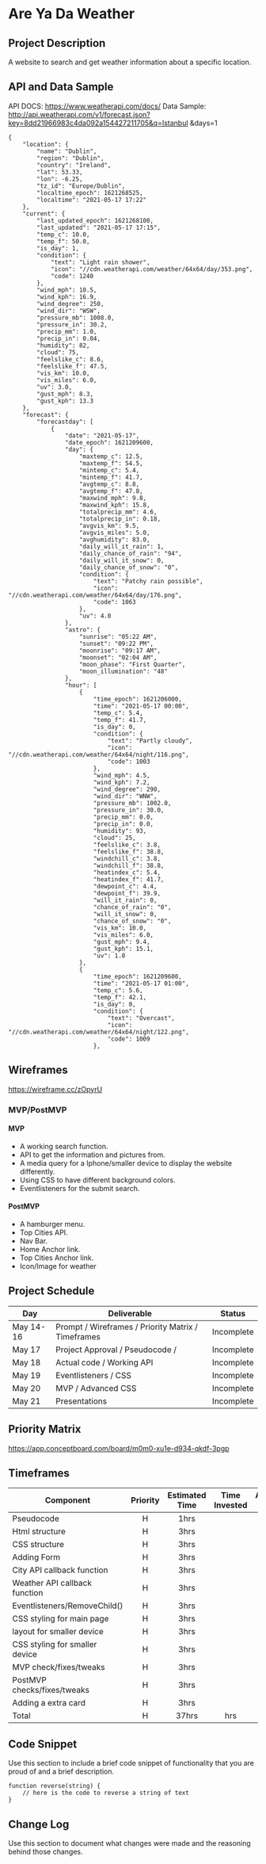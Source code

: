 
# Are Ya Da Weather
## Project Description
A website to search and get weather information about a specific location.
## API and Data Sample
API DOCS: https://www.weatherapi.com/docs/
Data Sample: http://api.weatherapi.com/v1/forecast.json?key=8dd21966983c4da092a154427211705&q=Istanbul &days=1
```
{
    "location": {
        "name": "Dublin",
        "region": "Dublin",
        "country": "Ireland",
        "lat": 53.33,
        "lon": -6.25,
        "tz_id": "Europe/Dublin",
        "localtime_epoch": 1621268525,
        "localtime": "2021-05-17 17:22"
    },
    "current": {
        "last_updated_epoch": 1621268100,
        "last_updated": "2021-05-17 17:15",
        "temp_c": 10.0,
        "temp_f": 50.0,
        "is_day": 1,
        "condition": {
            "text": "Light rain shower",
            "icon": "//cdn.weatherapi.com/weather/64x64/day/353.png",
            "code": 1240
        },
        "wind_mph": 10.5,
        "wind_kph": 16.9,
        "wind_degree": 250,
        "wind_dir": "WSW",
        "pressure_mb": 1008.0,
        "pressure_in": 30.2,
        "precip_mm": 1.0,
        "precip_in": 0.04,
        "humidity": 82,
        "cloud": 75,
        "feelslike_c": 8.6,
        "feelslike_f": 47.5,
        "vis_km": 10.0,
        "vis_miles": 6.0,
        "uv": 3.0,
        "gust_mph": 8.3,
        "gust_kph": 13.3
    },
    "forecast": {
        "forecastday": [
            {
                "date": "2021-05-17",
                "date_epoch": 1621209600,
                "day": {
                    "maxtemp_c": 12.5,
                    "maxtemp_f": 54.5,
                    "mintemp_c": 5.4,
                    "mintemp_f": 41.7,
                    "avgtemp_c": 8.8,
                    "avgtemp_f": 47.8,
                    "maxwind_mph": 9.8,
                    "maxwind_kph": 15.8,
                    "totalprecip_mm": 4.6,
                    "totalprecip_in": 0.18,
                    "avgvis_km": 9.5,
                    "avgvis_miles": 5.0,
                    "avghumidity": 83.0,
                    "daily_will_it_rain": 1,
                    "daily_chance_of_rain": "94",
                    "daily_will_it_snow": 0,
                    "daily_chance_of_snow": "0",
                    "condition": {
                        "text": "Patchy rain possible",
                        "icon": "//cdn.weatherapi.com/weather/64x64/day/176.png",
                        "code": 1063
                    },
                    "uv": 4.0
                },
                "astro": {
                    "sunrise": "05:22 AM",
                    "sunset": "09:22 PM",
                    "moonrise": "09:17 AM",
                    "moonset": "02:04 AM",
                    "moon_phase": "First Quarter",
                    "moon_illumination": "48"
                },
                "hour": [
                    {
                        "time_epoch": 1621206000,
                        "time": "2021-05-17 00:00",
                        "temp_c": 5.4,
                        "temp_f": 41.7,
                        "is_day": 0,
                        "condition": {
                            "text": "Partly cloudy",
                            "icon": "//cdn.weatherapi.com/weather/64x64/night/116.png",
                            "code": 1003
                        },
                        "wind_mph": 4.5,
                        "wind_kph": 7.2,
                        "wind_degree": 290,
                        "wind_dir": "WNW",
                        "pressure_mb": 1002.0,
                        "pressure_in": 30.0,
                        "precip_mm": 0.0,
                        "precip_in": 0.0,
                        "humidity": 93,
                        "cloud": 25,
                        "feelslike_c": 3.8,
                        "feelslike_f": 38.8,
                        "windchill_c": 3.8,
                        "windchill_f": 38.8,
                        "heatindex_c": 5.4,
                        "heatindex_f": 41.7,
                        "dewpoint_c": 4.4,
                        "dewpoint_f": 39.9,
                        "will_it_rain": 0,
                        "chance_of_rain": "0",
                        "will_it_snow": 0,
                        "chance_of_snow": "0",
                        "vis_km": 10.0,
                        "vis_miles": 6.0,
                        "gust_mph": 9.4,
                        "gust_kph": 15.1,
                        "uv": 1.0
                    },
                    {
                        "time_epoch": 1621209600,
                        "time": "2021-05-17 01:00",
                        "temp_c": 5.6,
                        "temp_f": 42.1,
                        "is_day": 0,
                        "condition": {
                            "text": "Overcast",
                            "icon": "//cdn.weatherapi.com/weather/64x64/night/122.png",
                            "code": 1009
                        },
```

## Wireframes
https://wireframe.cc/zOpyrU

### MVP/PostMVP

#### MVP 
- A working search function.
- API to get the information and pictures from.
- A media query for a Iphone/smaller device to display the website differently.
- Using CSS to have different background colors.
- Eventlisteners for the submit search.

#### PostMVP  
- A hamburger menu.
- Top Cities API.
- Nav Bar.
- Home Anchor link.
- Top Cities Anchor link.
- Icon/Image for weather 

## Project Schedule

|  Day | Deliverable | Status
|---|---| ---|
|May 14-16| Prompt / Wireframes / Priority Matrix / Timeframes | Incomplete
|May 17| Project Approval / Pseudocode / | Incomplete
|May 18| Actual code / Working API  | Incomplete
|May 19| Eventlisteners / CSS  | Incomplete
|May 20| MVP / Advanced CSS | Incomplete
|May 21| Presentations | Incomplete

## Priority Matrix

https://app.conceptboard.com/board/m0m0-xu1e-d934-qkdf-3pgp

## Timeframes

| Component | Priority | Estimated Time | Time Invested | Actual Time |
| --- | :---: |  :---: | :---: | :---: |
| Pseudocode | H | 1hrs|  |  |
| Html structure | H | 3hrs|  |  |
| CSS structure | H | 3hrs|  |  |
| Adding Form | H | 3hrs|  |  |
| City API callback function | H | 3hrs|  |  |
| Weather API callback function | H | 3hrs|  |  |
| Eventlisteners/RemoveChild()| H | 3hrs|  |  |
| CSS styling for main page| H | 3hrs|  |  |
| layout for smaller device  | H | 3hrs|  |  |
| CSS styling for smaller device | H | 3hrs|  |  |
| MVP check/fixes/tweaks| H | 3hrs|  |  |
| PostMVP checks/fixes/tweaks| H | 3hrs|  |  |
| Adding a extra card | H | 3hrs|  |  |
| Total | H | 37hrs| hrs | hrs |

## Code Snippet

Use this section to include a brief code snippet of functionality that you are proud of and a brief description.  

```
function reverse(string) {
	// here is the code to reverse a string of text
}
```

## Change Log
 Use this section to document what changes were made and the reasoning behind those changes.  
